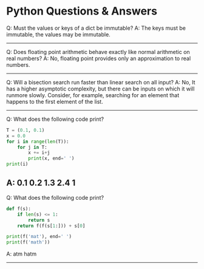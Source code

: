# Python Questions & Answers

Q: Must the values or keys of a dict be immutable?
A: The keys must be immutable, the values may be immutable.

---

Q: Does floating point arithmetic behave exactly like normal arithmetic on real numbers?
A: No, floating point provides only an approximation to real numbers.

---

Q: Will a bisection search run faster than linear search on all input?
A: No, It has a higher asymptotic complexity, but there can be inputs on which it will runmore slowly. Consider, for example, searching for an element that happens to the first element of the list.

---

Q: What does the following code print?

```python
T = (0.1, 0.1)
x = 0.0
for i in range(len(T)):
    for j in T:
        x += i+j
        print(x, end=' ')
print(i)
```

## A: 0.1 0.2 1.3 2.4 1

Q: What does the following code print?

```python
def f(s):
    if len(s) <= 1:
        return s
    return f(f(s[1:])) + s[0]

print(f('mat'), end=' ')
print(f('math'))
```

A: atm hatm

---
